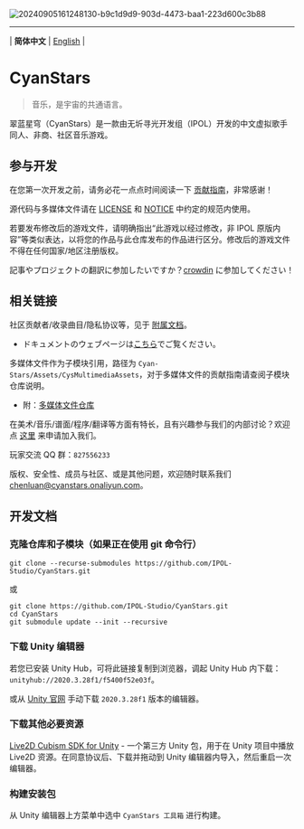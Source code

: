 ![20240905161248130-b9c1d9d9-903d-4473-baa1-223d600c3b88](https://github.com/user-attachments/assets/263705de-58e3-41be-b792-75218b15d8a1)

---

\| **简体中文** | [English](README_en.md) |

# CyanStars

> 音乐，是宇宙的共通语言。

翠蓝星穹（CyanStars）是一款由无圻寻光开发组（IPOL）开发的中文虚拟歌手同人、非商、社区音乐游戏。

## 参与开发

在您第一次开发之前，请务必花一点点时间阅读一下 [贡献指南](CONTRIBUTING.md)，非常感谢！

源代码与多媒体文件请在 [LICENSE](LICENSE) 和 [NOTICE](NOTICE) 中约定的规范内使用。

若要发布修改后的游戏文件，请明确指出“此游戏以经过修改，非 IPOL 原版内容”等类似表达，以将您的作品与此仓库发布的作品进行区分。修改后的游戏文件不得在任何国家/地区注册版权。

記事やプロジェクトの翻訳に参加したいですか？[crowdin](https://zh.crowdin.com/project/cyanstars) に参加してください！

## 相关链接

社区贡献者/收录曲目/隐私协议等，见于 [附属文档](https://ipol-studio.github.io/CyanStars_Docs/)。

- ドキュメントのウェブページは[こちら](https://ipol-studio.github.io/CyanStars_Docs)でご覧ください。

多媒体文件作为子模块引用，路径为 `Cyan-Stars/Assets/CysMultimediaAssets`，对于多媒体文件的贡献指南请查阅子模块仓库说明。

- 附：[多媒体文件仓库](https://github.com/IPOL-Studio/CyanStarsMultimediaAssets)

在美术/音乐/谱面/程序/翻译等方面有特长，且有兴趣参与我们的内部讨论？欢迎点 [这里](http://chenluan.mikecrm.com/JeKq3DU) 来申请加入我们。

玩家交流 QQ 群：`827556233`

版权、安全性、成员与社区、或是其他问题，欢迎随时联系我们 <chenluan@cyanstars.onaliyun.com>。

## 开发文档

### 克隆仓库和子模块（如果正在使用 git 命令行）

```
git clone --recurse-submodules https://github.com/IPOL-Studio/CyanStars.git
```

或

```
git clone https://github.com/IPOL-Studio/CyanStars.git
cd CyanStars
git submodule update --init --recursive
```

### 下载 Unity 编辑器

若您已安装 Unity Hub，可将此链接复制到浏览器，调起 Unity Hub 内下载：`unityhub://2020.3.28f1/f5400f52e03f`。

或从 [Unity 官网](https://unity3d.com/get-unity/download/archive) 手动下载 `2020.3.28f1` 版本的编辑器。

### 下载其他必要资源

[Live2D Cubism SDK for Unity](https://www.live2d.com/zh-CHS/sdk/download/unity/) - 一个第三方 Unity 包，用于在 Unity 项目中播放 Live2D 资源。在同意协议后、下载并拖动到 Unity 编辑器内导入，然后重启一次编辑器。

### 构建安装包

从 Unity 编辑器上方菜单中选中 `CyanStars 工具箱` 进行构建。
